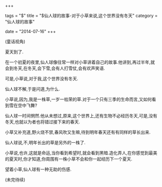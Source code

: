 +++

tags = "$"
title = "$仙人球的故事-对于小草来说,这个世界没有冬天"
category = "仙人球的故事"

date =  "2014-07-16"
+++

(童话视角)

夏天到了.

在一个初夏的夜里,仙人球像往常一样对小草讲着自己的故事.他讲到,再过半年,就会到冬天,在冬天,会下雪,会有人打雪仗,会有欢声笑语.

可是,小草说,对于我,这个世界没有冬天.

仙人球不解,于是问道,为什么.

小草说,因为,我是一株草,一岁一枯荣的草.对于一个只有三季的生命而言,又如何看到雪在空中飞舞?

仙人球一时间惘然.他从未想过,原来,这个世界上,还有生物不必经历冬天,可是,没有冬天,也就以为者也将错过接下来的春天.

小草又补充道,野火烧不禁,春风吹又生嘛,待到明年春天还有有同样的草长出来.

仙人球说,不,明年长出的草是另外的一株了.

小草说,也许,这就是命运,当你看到希望时,就会看到黑暗.造化弄人,在你感觉到最美的夏天时,你才知道,你周围有一株小草不会和你一起经历下一个夏天.

望着小草,仙人球有一种无助的伤感.

(未完待续)
